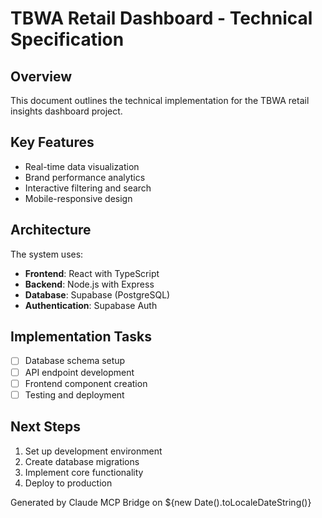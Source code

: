 # TBWA Retail Dashboard - Technical Specification

## Overview
This document outlines the technical implementation for the TBWA retail insights dashboard project.

## Key Features
- Real-time data visualization
- Brand performance analytics
- Interactive filtering and search
- Mobile-responsive design

## Architecture
The system uses:
- **Frontend**: React with TypeScript
- **Backend**: Node.js with Express
- **Database**: Supabase (PostgreSQL)
- **Authentication**: Supabase Auth

## Implementation Tasks
- [ ] Database schema setup
- [ ] API endpoint development
- [ ] Frontend component creation
- [ ] Testing and deployment

## Next Steps
1. Set up development environment
2. Create database migrations
3. Implement core functionality
4. Deploy to production

Generated by Claude MCP Bridge on ${new Date().toLocaleDateString()}